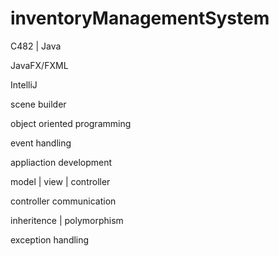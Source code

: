 # inventoryManagementSystem

C482 | Java

JavaFX/FXML

IntelliJ

scene builder

object oriented programming

event handling

appliaction development

model | view | controller

controller communication

inheritence | polymorphism

exception handling

